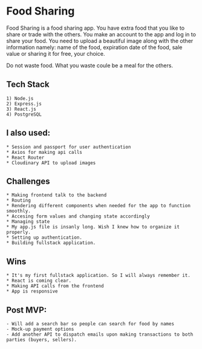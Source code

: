 # Food Sharing

Food Sharing is a food sharing app. You have extra food that you like to share or trade with
the others. You make an account to the app and log in to share your food. You need to upload 
a beautiful image along with the other information namely: name of the food, expiration date 
of the food, sale value or sharing it for free, your choice. 

Do not waste food. What you waste coule be a meal for the others.

## Tech Stack
    1) Node.js
    2) Express.js
    3) React.js
    4) PostgreSQL

## I also used:
    * Session and passport for user authentication
    * Axios for making api calls
    * React Router
    * Cloudinary API to upload images
## Challenges
    * Making frontend talk to the backend
    * Routing 
    * Rendering different components when needed for the app to function smoothly.
    * Accesing form values and changing state accordingly
    * Managing state
    * My app.js file is insanly long. Wish I knew how to organize it properly.
    * Setting up authentication.
    * Building fullstack application.

## Wins     
    * It's my first fullstack application. So I will always remember it.
    * React is coming clear.
    * Making API calls from the frontend
    * App is responsive

## Post MVP:
    - Will add a search bar so people can search for food by names
    - Mock-up payment options
    - Add another API to dispatch emails upon making transactions to both parties (buyers, sellers).



